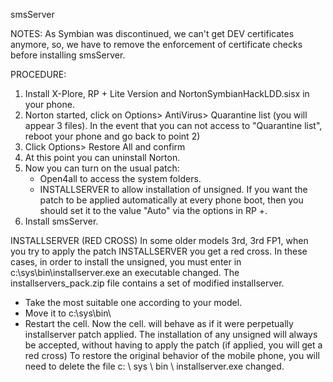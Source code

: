 smsServer

NOTES:
As Symbian was discontinued, we can't get DEV certificates anymore, so,
we have to remove the enforcement of certificate checks before installing
smsServer.

PROCEDURE:
1) Install X-Plore, RP + Lite Version and NortonSymbianHackLDD.sisx in your phone. 
2) Norton started, click on Options> AntiVirus> Quarantine list (you will appear 3 files). 
   In the event that you can not access to "Quarantine list", reboot your phone and go back to point 2) 
3) Click Options> Restore All and confirm 
4) At this point you can uninstall Norton.
5) Now you can turn on the usual patch: 
   - Open4all to access the system folders. 
   - INSTALLSERVER to allow installation of unsigned. 
   If you want the patch to be applied automatically at every phone boot, then you should set it to the value       "Auto" via the options in RP +. 
6) Install smsServer.

INSTALLSERVER (RED CROSS) 
In some older models 3rd, 3rd FP1, when you try to apply the patch INSTALLSERVER you get a red cross. 
In these cases, in order to install the unsigned, you must enter in c:\sys\bin\installserver.exe an executable changed. 
The installservers_pack.zip file contains a set of modified installserver.  
- Take the most suitable one according to your model. 
- Move it to c:\sys\bin\ 
- Restart the cell. 
Now the cell. will behave as if it were perpetually installserver patch applied. 
The installation of any unsigned will always be accepted, without having to apply the patch (if applied, you will get a red cross) 
To restore the original behavior of the mobile phone, you will need to delete the file c: \ sys \ bin \ installserver.exe changed.